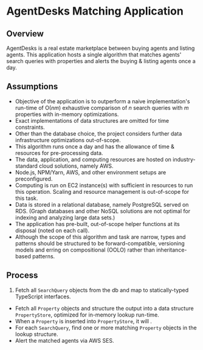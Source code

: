 # AgentDesks Matching Application

## Overview
AgentDesks is a real estate marketplace between buying agents and listing agents. This application hosts a single algorithm that matches agents' search queries with properties and alerts the buying & listing agents once a day.

## Assumptions
* Objective of the application is to outperform a naive implementation's run-time of O(*nm*) exhaustive comparison of *n* search queries with *m* properties with in-memory optimizations.
* Exact implementations of data structures are omitted for time constraints.
* Other than the database choice, the project considers further data infrastructure optimizations out-of-scope.
* This algorithm runs once a day and has the allowance of time & resources for pre-processing data.
* The data, application, and computing resources are hosted on industry-standard cloud solutions, namely AWS.
* Node.js, NPM/Yarn, AWS, and other environment setups are preconfigured.
* Computing is run on EC2 instance(s) with sufficient in resources to run this operation. Scaling and resource management is out-of-scope for this task.
* Data is stored in a relational database, namely PostgreSQL served on RDS. (Graph databases and other NoSQL solutions are not optimal for indexing and analyzing large data sets.)
* The application has pre-built, out-of-scope helper functions at its disposal (noted on each call).
* Although the scope of this algorithm and task are narrow, types and patterns should be structured to be forward-compatible, versioning models and erring on compositional (OOLO) rather than inheritance-based patterns.

## Process
1. Fetch all `SearchQuery` objects from the db and map to statically-typed TypeScript interfaces.
* Fetch all `Property` objects and structure the output into a data structure `PropertyStore`, optimized for in-memory lookup run-time.
* When a `Property` is inserted into `PropertyStore`, it will .
* For each `SearchQuery`, find one or more matching `Property` objects in the lookup structure.
* Alert the matched agents via AWS SES.